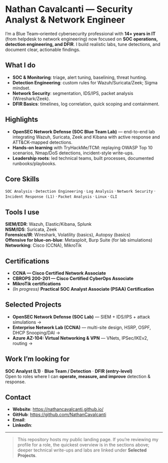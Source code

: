 # Nathan Cavalcanti — Security Analyst & Network Engineer

I’m a Blue Team–oriented cybersecurity professional with **14+ years in IT** (from helpdesk to network engineering) now focused on **SOC operations, detection engineering, and DFIR**. I build realistic labs, tune detections, and document clear, actionable findings.

## What I do
- **SOC & Monitoring**: triage, alert tuning, baselining, threat hunting.
- **Detection Engineering**: custom rules for Wazuh/Suricata/Zeek; Sigma mindset.
- **Network Security**: segmentation, IDS/IPS, packet analysis (Wireshark/Zeek).
- **DFIR Basics**: timelines, log correlation, quick scoping and containment.

## Highlights
- **OpenSEC Network Defense (SOC Blue Team Lab)** — end-to-end lab integrating Wazuh, Suricata, Zeek and Kibana with active response and ATT&CK-mapped detections.
- **Hands-on learning** with TryHackMe/TCM: replaying OWASP Top 10 scenarios, Nmap/DoS detections, incident-style write-ups.
- **Leadership roots**: led technical teams, built processes, documented runbooks/playbooks.

## Core Skills
`SOC Analysis` · `Detection Engineering` · `Log Analysis` · `Network Security` ·  
`Incident Response (L1)` · `Packet Analysis` · `Linux` · `CLI`

## Tools I use
**SIEM/EDR**: Wazuh, Elastic/Kibana, Splunk  
**NSM/IDS**: Suricata, Zeek  
**Forensics/IR**: Wireshark, Volatility (basics), Autopsy (basics)  
**Offensive for blue-on-blue**: Metasploit, Burp Suite (for lab simulations)  
**Networking**: Cisco (CCNA), MikroTik

## Certifications
- **CCNA — Cisco Certified Network Associate**
- **CBROPS 200-201 — Cisco Certified CyberOps Associate**
- **MikroTik certifications**
- *(In progress)* **Practical SOC Analyst Associate (PSAA) Certification**

## Selected Projects
- **OpenSEC Network Defense (SOC Lab)** — SIEM + IDS/IPS + attack simulations → <link to your repo or write-up>  
- **Enterprise Network Lab (CCNA)** — multi-site design, HSRP, OSPF, DHCP Snooping/DAI → <link>  
- **Azure AZ-104: Virtual Networking & VPN** — VNets, IPSec/IKEv2, routing → <link>

## Work I’m looking for
**SOC Analyst (L1)** · **Blue Team / Detection** · **DFIR (entry-level)**  
Open to roles where I can **operate, measure, and improve** detection & response.

## Contact
- **Website**: https://nathancavalcanti.github.io/
- **GitHub**: https://github.com/NathanCavalcanti
- **Email**: <your-email-here>
- **LinkedIn**: <your-linkedin-here>

---

> This repository hosts my public landing page. If you’re reviewing my profile for a role, the quickest overview is in the sections above; deeper technical write-ups and labs are linked under **Selected Projects**.


